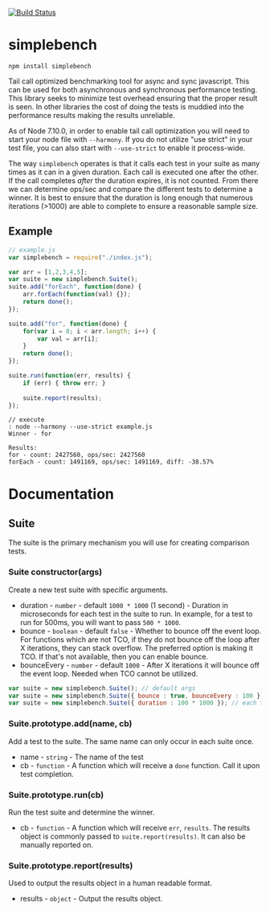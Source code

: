 [![Build Status](https://travis-ci.org/simpleviewinc/simplebench.svg?branch=master)](https://travis-ci.org/simpleviewinc/simplebench)

# simplebench
`npm install simplebench`

Tail call optimized benchmarking tool for async and sync javascript. This can be used for both asynchronous and synchronous performance testing. This library seeks to minimize test overhead ensuring that the proper result is seen. In other libraries the cost of doing the tests is muddied into the performance results making the results unreliable.

As of Node 7.10.0, in order to enable tail call optimization you will need to start your node file with `--harmony`. If you do not utilize "use strict" in your test file, you can also start with `--use-strict` to enable it process-wide.

The way `simplebench` operates is that it calls each test in your suite as many times as it can in a given duration. Each call is executed one after the other. If the call completes *after* the duration expires, it is not counted. From there we can determine ops/sec and compare the different tests to determine a winner. It is best to ensure that the duration is long enough that numerous iterations (>1000) are able to complete to ensure a reasonable sample size.

## Example

```js
// example.js
var simplebench = require("./index.js");

var arr = [1,2,3,4,5];
var suite = new simplebench.Suite();
suite.add("forEach", function(done) {
	arr.forEach(function(val) {});
	return done();
});

suite.add("for", function(done) {
	for(var i = 0; i < arr.length; i++) {
		var val = arr[i];
	}
	return done();
});

suite.run(function(err, results) {
	if (err) { throw err; }
	
	suite.report(results);
});
```

```
// execute
: node --harmony --use-strict example.js
Winner - for

Results:
for - count: 2427560, ops/sec: 2427560
forEach - count: 1491169, ops/sec: 1491169, diff: -38.57%
```

# Documentation

## Suite

The suite is the primary mechanism you will use for creating comparison tests.

### Suite constructor(args)

Create a new test suite with specific arguments.

* duration - `number` - default `1000 * 1000` (1 second) - Duration in microseconds for each test in the suite to run. In example, for a test to run for 500ms, you will want to pass `500 * 1000`.
* bounce - `boolean` - default `false` - Whether to bounce off the event loop. For functions which are not TCO, if they do not bounce off the loop after X iterations, they can stack overflow. The preferred option is making it TCO. If that's not available, then you can enable bounce.
* bounceEvery - `number` - default `1000` - After X iterations it will bounce off the event loop. Needed when TCO cannot be utilized.

```js
var suite = new simplebench.Suite(); // default args
var suite = new simplebench.Suite({ bounce : true, bounceEvery : 100 }); // bounce off event loop every 100 iterations
var suite = new simplebench.Suite({ duration : 100 * 1000 }); // each test in the suite will run for 100ms
```

### Suite.prototype.add(name, cb)

Add a test to the suite. The same name can only occur in each suite once.

* name - `string` - The name of the test
* cb - `function` - A function which will receive a `done` function. Call it upon test completion.

### Suite.prototype.run(cb)

Run the test suite and determine the winner. 

* cb - `function` - A function which will receive `err`, `results`. The results object is commonly passed to `suite.report(results)`. It can also be manually reported on.

### Suite.prototype.report(results)

Used to output the results object in a human readable format.

* results - `object` - Output the results object.